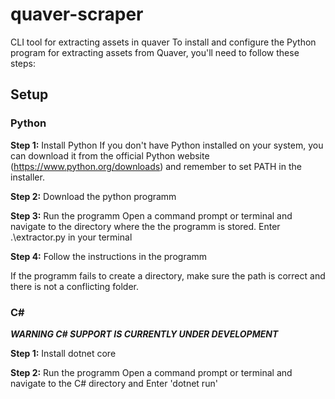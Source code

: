 # quaver-scraper
CLI tool for extracting assets in quaver
To install and configure the Python program for extracting assets from Quaver, you'll need to follow these steps:

## Setup

### Python
**Step 1:** Install Python
If you don't have Python installed on your system, you can download it from the official Python website (https://www.python.org/downloads) and remember to set PATH in the installer.

**Step 2:** Download the python programm

**Step 3:** Run the programm
Open a command prompt or terminal and navigate to the directory where the the programm is stored.
Enter .\extractor.py in your terminal

**Step 4:** Follow the instructions in the programm

If the programm fails to create a directory, make sure the path is correct and there is not a conflicting folder.

### C#

***WARNING C# SUPPORT IS CURRENTLY UNDER DEVELOPMENT***

**Step 1:** Install dotnet core

**Step 2:** Run the programm
Open a command prompt or terminal and navigate to the C# directory and Enter 'dotnet run'